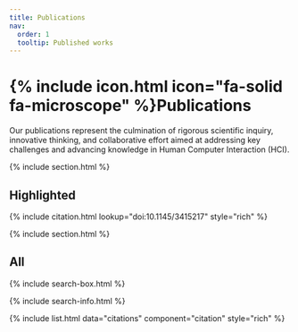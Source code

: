 ```yaml
---
title: Publications
nav:
  order: 1
  tooltip: Published works
---
```


# {% include icon.html icon="fa-solid fa-microscope" %}Publications

Our publications represent the culmination of rigorous scientific inquiry, innovative thinking, and collaborative effort aimed at addressing key challenges and advancing knowledge in Human Computer Interaction (HCI).

{% include section.html %}

## Highlighted

{% include citation.html lookup="doi:10.1145/3415217" style="rich" %}

{% include section.html %}

## All

{% include search-box.html %}

{% include search-info.html %}

{% include list.html data="citations" component="citation" style="rich" %}
